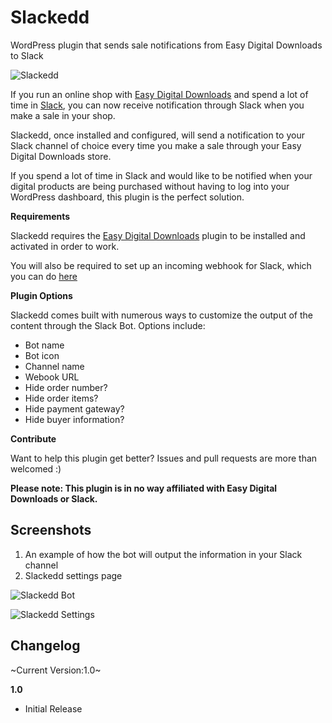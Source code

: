 # Slackedd
WordPress plugin that sends sale notifications from Easy Digital Downloads to Slack

![Slackedd](http://www.robertdevore.com/wp-content/uploads/2016/01/slackedd-cover-image.jpg)

If you run an online shop with [Easy Digital Downloads](http://wordpress.org/plugins/easy-digital-downloads/) and spend a lot of time in [Slack](https://slack.com), you can now receive notification through Slack when you make a sale in your shop.

Slackedd, once installed and configured, will send a notification to your Slack channel of choice every time you make a sale through your Easy Digital Downloads store.

If you spend a lot of time in Slack and would like to be notified when your digital products are being purchased without having to log into your WordPress dashboard, this plugin is the perfect solution.

**Requirements**

Slackedd requires the [Easy Digital Downloads](http://wordpress.org/plugins/easy-digital-downloads/) plugin to be installed and activated in order to work.

You will also be required to set up an incoming webhook for Slack, which you can do [here](https://my.slack.com/services/new/incoming-webhook/)

**Plugin Options**

Slackedd comes built with numerous ways to customize the output of the content through the Slack Bot. Options include:

* Bot name
* Bot icon
* Channel name
* Webook URL
* Hide order number?
* Hide order items?
* Hide payment gateway?
* Hide buyer information?

**Contribute**

Want to help this plugin get better? Issues and pull requests are more than welcomed :)

**Please note: This plugin is in no way affiliated with Easy Digital Downloads or Slack.**

## Screenshots

1. An example of how the bot will output the information in your Slack channel
2. Slackedd settings page

![Slackedd Bot](http://www.robertdevore.com/wp-content/uploads/2016/01/slackedd-screenshot-1.jpg)

![Slackedd Settings](http://www.robertdevore.com/wp-content/uploads/2016/01/slackedd-screenshot-2.jpg)

## Changelog

~Current Version:1.0~

**1.0**

* Initial Release